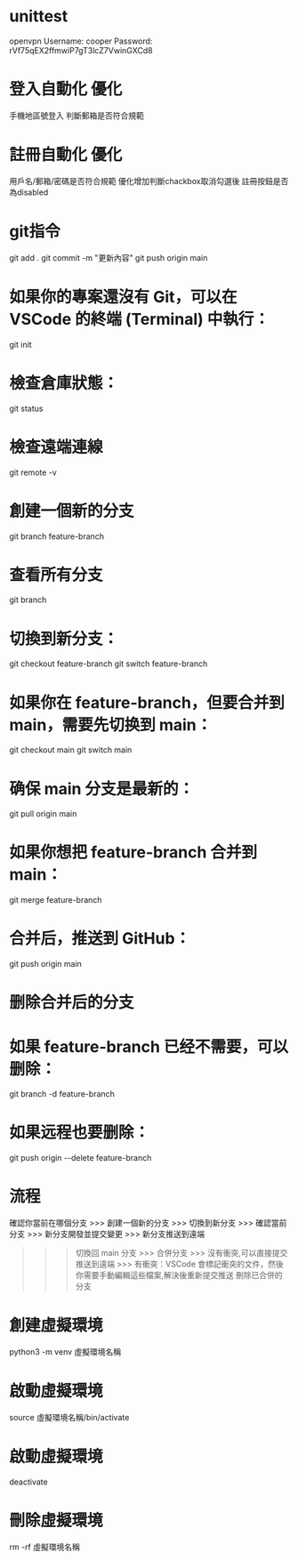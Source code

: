 




# unittest
openvpn
Username: cooper
Password: rVf75qEX2ffmwiP7gT3lcZ7VwinGXCd8

# 登入自動化 優化
手機地區號登入
判斷郵箱是否符合規範
# 註冊自動化 優化
用戶名/郵箱/密碼是否符合規範
優化增加判斷chackbox取消勾選後 註冊按鈕是否為disabled


# git指令
git add .
git commit -m "更新內容"
git push origin main

# 如果你的專案還沒有 Git，可以在 VSCode 的終端 (Terminal) 中執行：
git init
# 檢查倉庫狀態：
git status
# 檢查遠端連線
git remote -v

# 創建一個新的分支
git branch feature-branch
# 查看所有分支
git branch 
# 切換到新分支：
git checkout feature-branch
git switch feature-branch
# 如果你在 feature-branch，但要合并到 main，需要先切换到 main：
git checkout main
git switch main
# 确保 main 分支是最新的：
git pull origin main
# 如果你想把 feature-branch 合并到 main：
git merge feature-branch
# 合并后，推送到 GitHub：
git push origin main
# 删除合并后的分支
# 如果 feature-branch 已经不需要，可以删除：
git branch -d feature-branch
# 如果远程也要删除：
git push origin --delete feature-branch

# 流程
確認你當前在哪個分支 >>> 創建一個新的分支 >>> 切換到新分支 >>> 確認當前分支 >>> 新分支開發並提交變更 >>> 新分支推送到遠端 
>>> 切換回 main 分支 >>> 合併分支 >>> 沒有衝突,可以直接提交推送到遠端 >>> 有衝突：VSCode 會標記衝突的文件，然後你需要手動編輯這些檔案,解決後重新提交推送
>>> 刪除已合併的分支

# 創建虛擬環境
python3 -m venv 虛擬環境名稱 
# 啟動虛擬環境
source 虛擬環境名稱/bin/activate 
# 啟動虛擬環境
deactivate
# 刪除虛擬環境
rm -rf 虛擬環境名稱 


